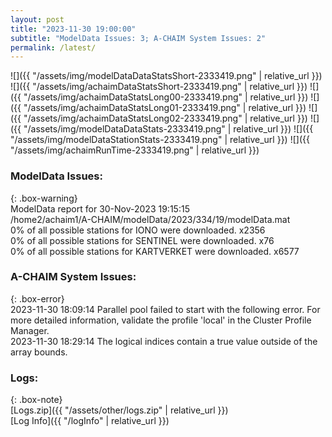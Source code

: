 ```yaml
---
layout: post
title: "2023-11-30 19:00:00"
subtitle: "ModelData Issues: 3; A-CHAIM System Issues: 2"
permalink: /latest/
---
```


![]({{ "/assets/img/modelDataDataStatsShort-2333419.png" | relative_url }})
![]({{ "/assets/img/achaimDataStatsShort-2333419.png" | relative_url }})
![]({{ "/assets/img/achaimDataStatsLong00-2333419.png" | relative_url }})
![]({{ "/assets/img/achaimDataStatsLong01-2333419.png" | relative_url }})
![]({{ "/assets/img/achaimDataStatsLong02-2333419.png" | relative_url }})
![]({{ "/assets/img/modelDataDataStats-2333419.png" | relative_url }})
![]({{ "/assets/img/modelDataStationStats-2333419.png" | relative_url }})
![]({{ "/assets/img/achaimRunTime-2333419.png" | relative_url }})


### ModelData Issues:  
  
{: .box-warning}  
 ModelData report for 30-Nov-2023 19:15:15   
 /home2/achaim1/A-CHAIM/modelData/2023/334/19/modelData.mat   
 0% of all possible stations for IONO were downloaded. x2356   
 0% of all possible stations for SENTINEL were downloaded. x76   
 0% of all possible stations for KARTVERKET were downloaded. x6577   
  
### A-CHAIM System Issues:  
  
{: .box-error}  
2023-11-30 18:09:14 Parallel pool failed to start with the following error. For more detailed information, validate the profile 'local' in the Cluster Profile Manager.  
2023-11-30 18:29:14 The logical indices contain a true value outside of the array bounds.  

### Logs:  
  
{: .box-note}  
[Logs.zip]({{ "/assets/other/logs.zip" | relative_url }})  
[Log Info]({{ "/logInfo" | relative_url }})  
